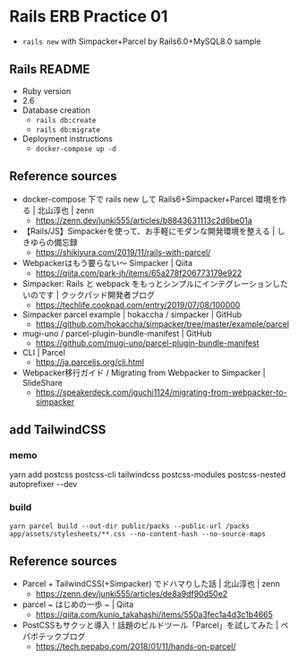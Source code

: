 # Rails ERB Practice 01
- `rails new` with Simpacker+Parcel by Rails6.0+MySQL8.0 sample

## Rails README
- Ruby version
 - 2.6
- Database creation
  - `rails db:create`
  - `rails db:migrate`
- Deployment instructions
  - `docker-compose up -d`

## Reference sources
- docker-compose 下で rails new して Rails6+Simpacker+Parcel 環境を作る | 北山淳也 | zenn
  - https://zenn.dev/junki555/articles/b8843631113c2d6be01a
- 【Rails/JS】Simpackerを使って、お手軽にモダンな開発環境を整える | しきゆらの備忘録
  - https://shikiyura.com/2019/11/rails-with-parcel/
- Webpackerはもう要らない〜 Simpacker | Qiita
  - https://qiita.com/park-jh/items/65a278f206773179e922
- Simpacker: Rails と webpack をもっとシンプルにインテグレーションしたいのです | クックパッド開発者ブログ
  - https://techlife.cookpad.com/entry/2019/07/08/100000
- Simpacker parcel example | hokaccha / simpacker | GitHub
  - https://github.com/hokaccha/simpacker/tree/master/example/parcel
- mugi-uno / parcel-plugin-bundle-manifest | GitHub
  - https://github.com/mugi-uno/parcel-plugin-bundle-manifest
- CLI | Parcel
  - https://ja.parceljs.org/cli.html
- Webpacker移行ガイド / Migrating from Webpacker to Simpacker | SlideShare
  - https://speakerdeck.com/iguchi1124/migrating-from-webpacker-to-simpacker

## add TailwindCSS
### memo
yarn add postcss postcss-cli tailwindcss postcss-modules postcss-nested autoprefixer --dev

### build
`yarn parcel build --out-dir public/packs --public-url /packs app/assets/stylesheets/**.css --no-content-hash --no-source-maps`

## Reference sources
- Parcel + TailwindCSS(+Simpacker) でドハマりした話 | 北山淳也 | zenn
  - https://zenn.dev/junki555/articles/de8a9df90d50e2
- parcel ~ はじめの一歩 ~ | Qiita
  - https://qiita.com/kunio_takahashi/items/550a3fec1a4d3c1b4665
- PostCSSもサクッと導入！話題のビルドツール「Parcel」を試してみた | ペパボテックブログ
  - https://tech.pepabo.com/2018/01/11/hands-on-parcel/
